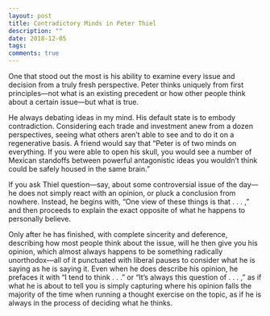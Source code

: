 ```yaml
---
layout: post
title: Contradictory Minds in Peter Thiel
description: ""
date: 2018-12-05
tags: 
comments: true
---
```


One that stood out the most is his ability to examine every issue and decision from a truly fresh perspective. Peter thinks uniquely from first principles—not what is an existing precedent or how other people think about a certain issue—but what is true.

He always debating ideas in my mind. His default state is to embody contradiction. Considering each trade and investment anew from a dozen perspectives, seeing what others aren’t able to see and to do it on a regenerative basis. A friend would say that “Peter is of two minds on everything. If you were able to open his skull, you would see a number of Mexican standoffs between powerful antagonistic ideas you wouldn’t think could be safely housed in the same brain.”

If you ask Thiel question—say, about some controversial issue of the day—he does not simply react with an opinion, or pluck a conclusion from nowhere. Instead, he begins with, “One view of these things is that . . . ,” and then proceeds to explain the exact opposite of what he happens to personally believe. 

Only after he has finished, with complete sincerity and deference, describing how most people think about the issue, will he then give you his opinion, which almost always happens to be something radically unorthodox—all of it punctuated with liberal pauses to consider what he is saying as he is saying it. Even when he does describe his opinion, he prefaces it with “I tend to think . . .” or “It’s always this question of . . . ,” as if what he is about to tell you is simply capturing where his opinion falls the majority of the time when running a thought exercise on the topic, as if he is always in the process of deciding what he thinks.
